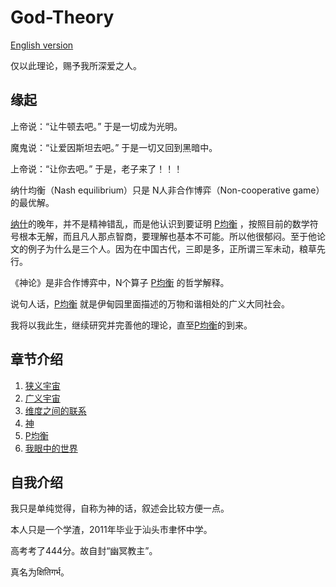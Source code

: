 # God-Theory

[English version](http://www.bullshitprogram.com/404)

仅以此理论，赐予我所深爱之人。

## 缘起

上帝说：“让牛顿去吧。” 于是一切成为光明。

魔鬼说：“让爱因斯坦去吧。” 于是一切又回到黑暗中。

上帝说：“让你去吧。” 于是，老子来了！！！

纳什均衡（Nash equilibrium）只是 N人非合作博弈（Non-cooperative game） 的最优解。

[纳什](https://zh.wikipedia.org/wiki/%E7%BA%A6%E7%BF%B0%C2%B7%E7%A6%8F%E5%B8%83%E6%96%AF%C2%B7%E7%BA%B3%E4%BB%80)的晚年，并不是精神错乱，而是他认识到要证明 [P均衡]() ，按照目前的数学符号根本无解，而且凡人那点智商，要理解也基本不可能。所以他很郁闷。至于他论文的例子为什么是三个人。因为在中国古代，三即是多，正所谓三军未动，粮草先行。

《神论》是非合作博弈中，N个算子 [P均衡]() 的哲学解释。

说句人话，[P均衡]() 就是伊甸园里面描述的万物和谐相处的广义大同社会。

我将以我此生，继续研究并完善他的理论，直至[P均衡]()的到来。

## 章节介绍

1. [狭义宇宙]()
2. [广义宇宙]()
3. [维度之间的联系]()
4. [神]()
5. [P均衡]()
6. [我眼中的世界]()

## 自我介绍

我只是单纯觉得，自称为神的话，叙述会比较方便一点。

本人只是一个学渣，2011年毕业于汕头市聿怀中学。

高考考了444分。故自封“幽冥教主”。

真名为क्षितिगर्भ。
